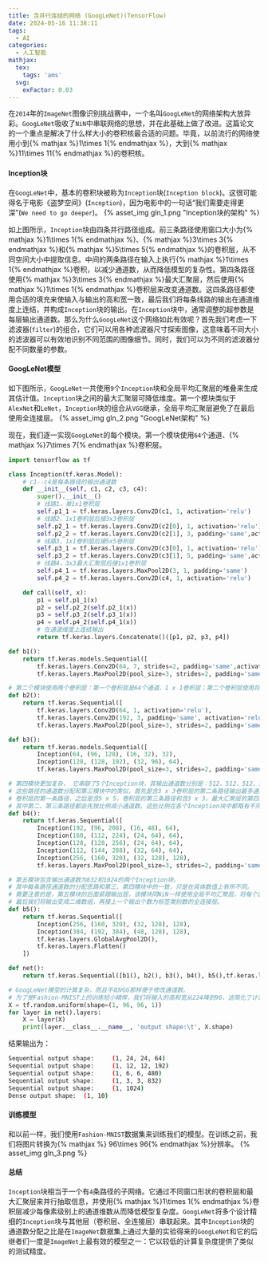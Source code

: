 ```yaml
---
title: 含并行连结的网络 (GoogLeNet)(TensorFlow)
date: 2024-05-16 11:38:11
tags:
  - AI
categories:
  - 人工智能
mathjax:
  tex:
    tags: 'ams'
  svg:
    exFactor: 0.03
---
```


在`2014`年的`ImageNet`图像识别挑战赛中，一个名叫`GoogLeNet`的网络架构大放异彩。`GoogLeNet`吸收了`NiN`中串联网络的思想，并在此基础上做了改进。这篇论文的一个重点是解决了什么样大小的卷积核最合适的问题。毕竟，以前流行的网络使用小到{% mathjax %}1\times 1{% endmathjax %}，大到{% mathjax %}11\times 11{% endmathjax %}的卷积核。
<!-- more -->
#### Inception块

在`GoogLeNet`中，基本的卷积块被称为`Inception`块(`Inception block`)。这很可能得名于电影《盗梦空间》(`Inception`)，因为电影中的一句话“我们需要走得更深”(`We need to go deeper`)。
{% asset_img gln_1.png "Inception块的架构" %}

如上图所示，`Inception`块由四条并行路径组成。前三条路径使用窗口大小为{% mathjax %}1\times 1{% endmathjax %}、{% mathjax %}3\times 3{% endmathjax %}和{% mathjax %}5\times 5{% endmathjax %}的卷积层，从不同空间大小中提取信息。中间的两条路径在输入上执行{% mathjax %}1\times 1{% endmathjax %}卷积，以减少通道数，从而降低模型的复杂性。第四条路径使用{% mathjax %}3\times 3{% endmathjax %}最大汇聚层，然后使用{% mathjax %}1\times 1{% endmathjax %}卷积层来改变通道数。这四条路径都使用合适的填充来使输入与输出的高和宽一致，最后我们将每条线路的输出在通道维度上连结，并构成`Inception`块的输出。在`Inception`块中，通常调整的超参数是每层输出通道数。那么为什么`GoogLeNet`这个网络如此有效呢？首先我们考虑一下滤波器(`filter`)的组合，它们可以用各种滤波器尺寸探索图像，这意味着不同大小的滤波器可以有效地识别不同范围的图像细节。同时，我们可以为不同的滤波器分配不同数量的参数。
#### GoogLeNet模型

如下图所示，`GoogLeNet`一共使用`9`个`Inception`块和全局平均汇聚层的堆叠来生成其估计值。`Inception`块之间的最大汇聚层可降低维度。第一个模块类似于`AlexNet`和`LeNet`，`Inception`块的组合从`VGG`继承，全局平均汇聚层避免了在最后使用全连接层。
{% asset_img gln_2.png "GoogLeNet架构" %}

现在，我们逐一实现`GoogLeNet`的每个模块。第一个模块使用`64`个通道、{% mathjax %}7\times 7{% endmathjax %}卷积层。
```python
import tensorflow as tf

class Inception(tf.keras.Model):
    # c1--c4是每条路径的输出通道数
    def __init__(self, c1, c2, c3, c4):
        super().__init__()
        # 线路1，单1x1卷积层
        self.p1_1 = tf.keras.layers.Conv2D(c1, 1, activation='relu')
        # 线路2，1x1卷积层后接3x3卷积层
        self.p2_1 = tf.keras.layers.Conv2D(c2[0], 1, activation='relu')
        self.p2_2 = tf.keras.layers.Conv2D(c2[1], 3, padding='same',activation='relu')
        # 线路3，1x1卷积层后接5x5卷积层
        self.p3_1 = tf.keras.layers.Conv2D(c3[0], 1, activation='relu')
        self.p3_2 = tf.keras.layers.Conv2D(c3[1], 5, padding='same',activation='relu')
        # 线路4，3x3最大汇聚层后接1x1卷积层
        self.p4_1 = tf.keras.layers.MaxPool2D(3, 1, padding='same')
        self.p4_2 = tf.keras.layers.Conv2D(c4, 1, activation='relu')

    def call(self, x):
        p1 = self.p1_1(x)
        p2 = self.p2_2(self.p2_1(x))
        p3 = self.p3_2(self.p3_1(x))
        p4 = self.p4_2(self.p4_1(x))
        # 在通道维度上连结输出
        return tf.keras.layers.Concatenate()([p1, p2, p3, p4])

def b1():
    return tf.keras.models.Sequential([
        tf.keras.layers.Conv2D(64, 7, strides=2, padding='same',activation='relu'),
        tf.keras.layers.MaxPool2D(pool_size=3, strides=2, padding='same')])

# 第二个模块使用两个卷积层：第一个卷积层是64个通道、1 x 1卷积层；第二个卷积层使用将通道数量增加三倍的3 x 3卷积层。 这对应于Inception块中的第二条路径。
def b2():
    return tf.keras.Sequential([
        tf.keras.layers.Conv2D(64, 1, activation='relu'),
        tf.keras.layers.Conv2D(192, 3, padding='same', activation='relu'),
        tf.keras.layers.MaxPool2D(pool_size=3, strides=2, padding='same')])

def b3():
    return tf.keras.models.Sequential([
        Inception(64, (96, 128), (16, 32), 32),
        Inception(128, (128, 192), (32, 96), 64),
        tf.keras.layers.MaxPool2D(pool_size=3, strides=2, padding='same')])

# 第四模块更加复杂， 它串联了5个Inception块，其输出通道数分别是：512、512、512、528、832。
# 这些路径的通道数分配和第三模块中的类似，首先是含3 x 3卷积层的第二条路径输出最多通道，其次是仅含1 x 1。
# 卷积层的第一条路径，之后是含5 x 5，卷积层的第三条路径和含3 x 3。最大汇聚层的第四条路径。
# 其中第二、第三条路径都会先按比例减小通道数。这些比例在各个Inception块中都略有不同。
def b4():
    return tf.keras.Sequential([
        Inception(192, (96, 208), (16, 48), 64),
        Inception(160, (112, 224), (24, 64), 64),
        Inception(128, (128, 256), (24, 64), 64),
        Inception(112, (144, 288), (32, 64), 64),
        Inception(256, (160, 320), (32, 128), 128),
        tf.keras.layers.MaxPool2D(pool_size=3, strides=2, padding='same')])

# 第五模块包含输出通道数为832和1024的两个Inception块。
# 其中每条路径通道数的分配思路和第三、第四模块中的一致，只是在具体数值上有所不同。 
# 需要注意的是，第五模块的后面紧跟输出层，该模块同NiN一样使用全局平均汇聚层，将每个通道的高和宽变成1。 
# 最后我们将输出变成二维数组，再接上一个输出个数为标签类别数的全连接层。
def b5():
    return tf.keras.Sequential([
        Inception(256, (160, 320), (32, 128), 128),
        Inception(384, (192, 384), (48, 128), 128),
        tf.keras.layers.GlobalAvgPool2D(),
        tf.keras.layers.Flatten()
    ])

def net():
    return tf.keras.Sequential([b1(), b2(), b3(), b4(), b5(),tf.keras.layers.Dense(10)])

# GoogLeNet模型的计算复杂，而且不如VGG那样便于修改通道数。
# 为了使Fashion-MNIST上的训练短小精悍，我们将输入的高和宽从224降到96，这简化了计算。
X = tf.random.uniform(shape=(1, 96, 96, 1))
for layer in net().layers:
    X = layer(X)
    print(layer.__class__.__name__, 'output shape:\t', X.shape)
```
结果输出为：
```bash
Sequential output shape:     (1, 24, 24, 64)
Sequential output shape:     (1, 12, 12, 192)
Sequential output shape:     (1, 6, 6, 480)
Sequential output shape:     (1, 3, 3, 832)
Sequential output shape:     (1, 1024)
Dense output shape:  (1, 10)
```
#### 训练模型

和以前一样，我们使用`Fashion-MNIST`数据集来训练我们的模型。在训练之前，我们将图片转换为{% mathjax %} 96\times 96{% endmathjax %}分辨率。
{% asset_img gln_3.png %}

#### 总结

`Inception`块相当于一个有`4`条路径的子网络。它通过不同窗口形状的卷积层和最大汇聚层来并行抽取信息，并使用{% mathjax %}1\times 1{% endmathjax %}卷积层减少每像素级别上的通道维数从而降低模型复杂度。`GoogLeNet`将多个设计精细的`Inception`块与其他层（卷积层、全连接层）串联起来。其中`Inception`块的通道数分配之比是在`ImageNet`数据集上通过大量的实验得来的`GoogLeNet`和它的后继者们一度是`ImageNet`上最有效的模型之一：它以较低的计算复杂度提供了类似的测试精度。
